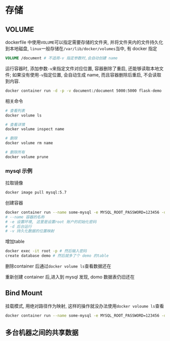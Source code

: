 # 存储

## VOLUME

dockerfile 中使用`VOLUME`可以指定需要存储的文件夹, 并将文件夹内的文件持久化到本地磁盘, `linux`一般存储在`/var/lib/docker/volumes`当中, 有 docker 指定

```dockerfile
VOLUME /document # 不适用-v 指定参数时,会自动创建 name
```

运行容器时, 添加参数`-v`来指定文件对应位置, 容器删除了重启, 还能够读取本地文件; 如果没有使用`-v`指定位置, 会自动生成 name, 而且容器删除后重启, 不会读取到内容.

```bash
docker container run -d -p -v document:/document 5000:5000 flask-demo
```

相关命令

```bash
# 查看列表
docker volume ls

# 查看详情
docker volume inspect name

# 删除
docker volume rm name

# 删除所有
docker volume prune
```

### mysql 示例

拉取镜像

```bash
docker image pull mysql:5.7
```

创建容器

```bash
docker container run --name some-mysql -e MYSQL_ROOT_PASSWORD=123456 -d -v mysql-data:/var/lib/mysql mysql:5.7 
# --name 容器的名称
# -e 设置环境, 这里是设置root 账户的初始化密码
# -d 后台运行
# -v 持久化数据的位置映射
```

增加table

```bash
docker exec -it root -p # 然后输入密码
create database demo # 然后就多了个 demo 的table
```

删除container 后通过`docker volume ls`查看数据还在

重新创建 container 后,进入到 mysql 发现, domo 数据表仍旧还在

## Bind Mount

挂载模式, 用绝对路径作为映射, 这样的操作就没办法使用`docker voloume ls`查看

```bash
docker container run --name some-mysql -e MYSQL_ROOT_PASSWORD=123456 -d -v /Users/laoxu/documents:/var/lib/mysql mysql:5.7
```

## 多台机器之间的共享数据

 